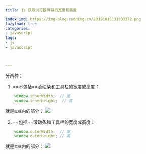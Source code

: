 ```yaml
---
title: js 获取浏览器屏幕的宽度和高度

index_img: https://img-blog.csdnimg.cn/20191016131903372.png
lazyload: true
categories:
- javascript
tags:
- js
- javascript



---
```














分两种：
1. ==不包括==滚动条和工具栏的宽度或高度：
```javascript
	window.innerWidth;  // 宽
	window.innerHeight;  // 高
```
就是`红框`内的部分：
![](https://img-blog.csdnimg.cn/20191016131903372.png)

 2. ==包括==滚动条和工具栏的宽度或高度：

```javascript
	window.outerWidth;  // 宽
	window.outerHeight; // 高
```
就是`蓝框`内的部分：
![](https://img-blog.csdnimg.cn/20191127104904289.png)
